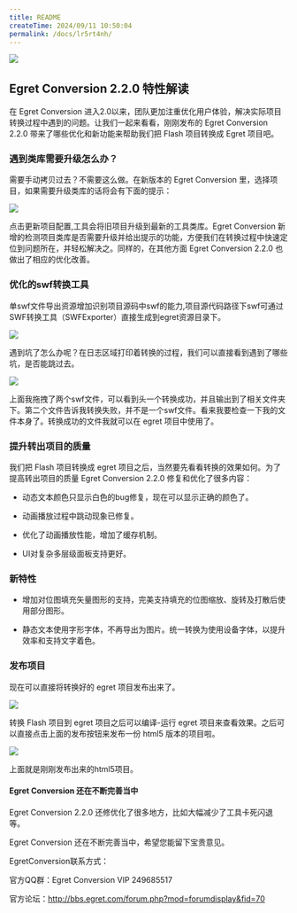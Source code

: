 ```yaml
---
title: README
createTime: 2024/09/11 10:50:04
permalink: /docs/lr5rt4nh/
---
```

![](566002be9965b.jpg)

## Egret Conversion 2.2.0 特性解读

在 Egret Conversion 进入2.0以来，团队更加注重优化用户体验，解决实际项目转换过程中遇到的问题。让我们一起来看看，刚刚发布的 Egret Conversion 2.2.0 带来了哪些优化和新功能来帮助我们把 Flash 项目转换成 Egret 项目吧。

### 遇到类库需要升级怎么办？

需要手动拷贝过去？不需要这么做。在新版本的 Egret Conversion 里，选择项目，如果需要升级类库的话将会有下面的提示：

![](566002beba851.png)

点击更新项目配置,工具会将旧项目升级到最新的工具类库。Egret Conversion 新增的检测项目类库是否需要升级并给出提示的功能，方便我们在转换过程中快速定位到问题所在，并轻松解决之。同样的，在其他方面 Egret Conversion 2.2.0 也做出了相应的优化改善。

### 优化的swf转换工具

单swf文件导出资源增加识别项目源码中swf的能力,项目源代码路径下swf可通过SWF转换工具（SWFExporter）直接生成到egret资源目录下。

![](566002bed5690.png)

遇到坑了怎么办呢？在日志区域打印着转换的过程，我们可以直接看到遇到了哪些坑，是否能跳过去。

![](566002bee0d7a.png)

上面我拖拽了两个swf文件，可以看到头一个转换成功，并且输出到了相关文件夹下。第二个文件告诉我转换失败，并不是一个swf文件。看来我要检查一下我的文件本身了。转换成功的文件我就可以在 egret 项目中使用了。

### 提升转出项目的质量

我们把 Flash 项目转换成 egret 项目之后，当然要先看看转换的效果如何。为了提高转出项目的质量 Egret Conversion 2.2.0 修复和优化了很多内容：

* 动态文本颜色只显示白色的bug修复，现在可以显示正确的颜色了。

* 动画播放过程中跳动现象已修复。

* 优化了动画播放性能，增加了缓存机制。

* UI对复杂多层级面板支持更好。

### 新特性

* 增加对位图填充矢量图形的支持，完美支持填充的位图缩放、旋转及打散后使用部分图形。

* 静态文本使用字形字体，不再导出为图片。统一转换为使用设备字体，以提升效率和支持文字着色。

### 发布项目

现在可以直接将转换好的 egret 项目发布出来了。

![](566002bef10be.png)

转换 Flash 项目到 egret 项目之后可以编译-运行 egret 项目来查看效果。之后可以直接点击上面的发布按钮来发布一份 html5 版本的项目啦。

![](566002bf0d586.png)

上面就是刚刚发布出来的html5项目。

#### Egret Conversion 还在不断完善当中

Egret Conversion 2.2.0 还修优化了很多地方，比如大幅减少了工具卡死闪退等。

Egret Conversion 还在不断完善当中，希望您能留下宝贵意见。

EgretConversion联系方式：

官方QQ群：Egret Conversion VIP 249685517

官方论坛：http://bbs.egret.com/forum.php?mod=forumdisplay&fid=70
